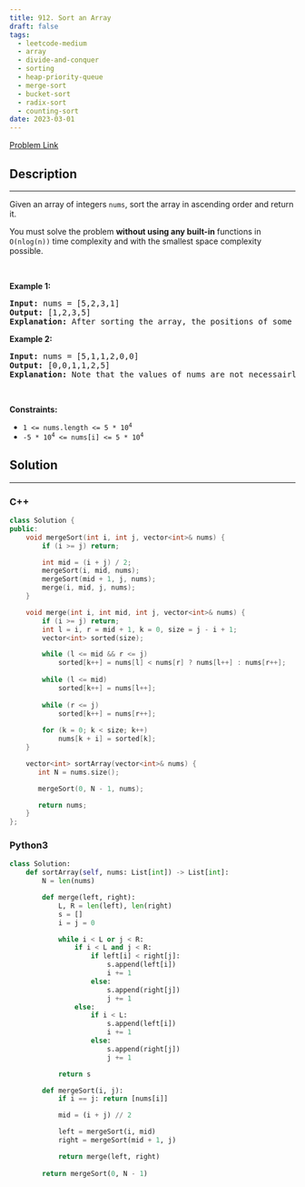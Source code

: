 ```yaml
---
title: 912. Sort an Array
draft: false
tags: 
  - leetcode-medium
  - array
  - divide-and-conquer
  - sorting
  - heap-priority-queue
  - merge-sort
  - bucket-sort
  - radix-sort
  - counting-sort
date: 2023-03-01
---
```


[Problem Link](https://leetcode.com/problems/sort-an-array/)

## Description

---
<p>Given an array of integers <code>nums</code>, sort the array in ascending order and return it.</p>

<p>You must solve the problem <strong>without using any built-in</strong> functions in <code>O(nlog(n))</code> time complexity and with the smallest space complexity possible.</p>

<p>&nbsp;</p>
<p><strong class="example">Example 1:</strong></p>

<pre>
<strong>Input:</strong> nums = [5,2,3,1]
<strong>Output:</strong> [1,2,3,5]
<strong>Explanation:</strong> After sorting the array, the positions of some numbers are not changed (for example, 2 and 3), while the positions of other numbers are changed (for example, 1 and 5).
</pre>

<p><strong class="example">Example 2:</strong></p>

<pre>
<strong>Input:</strong> nums = [5,1,1,2,0,0]
<strong>Output:</strong> [0,0,1,1,2,5]
<strong>Explanation:</strong> Note that the values of nums are not necessairly unique.
</pre>

<p>&nbsp;</p>
<p><strong>Constraints:</strong></p>

<ul>
	<li><code>1 &lt;= nums.length &lt;= 5 * 10<sup>4</sup></code></li>
	<li><code>-5 * 10<sup>4</sup> &lt;= nums[i] &lt;= 5 * 10<sup>4</sup></code></li>
</ul>


## Solution

---
### C++
``` cpp title='sort-an-array'
class Solution {
public:
    void mergeSort(int i, int j, vector<int>& nums) {
        if (i >= j) return;

        int mid = (i + j) / 2;
        mergeSort(i, mid, nums);
        mergeSort(mid + 1, j, nums);
        merge(i, mid, j, nums);
    }

    void merge(int i, int mid, int j, vector<int>& nums) {
        if (i >= j) return;
        int l = i, r = mid + 1, k = 0, size = j - i + 1;
        vector<int> sorted(size);

        while (l <= mid && r <= j)
            sorted[k++] = nums[l] < nums[r] ? nums[l++] : nums[r++];
        
        while (l <= mid)
            sorted[k++] = nums[l++];
        
        while (r <= j)
            sorted[k++] = nums[r++];
        
        for (k = 0; k < size; k++)
            nums[k + i] = sorted[k];
    }

    vector<int> sortArray(vector<int>& nums) {
       int N = nums.size();

       mergeSort(0, N - 1, nums);

       return nums;
    }
};
```
### Python3
``` py title='sort-an-array'
class Solution:
    def sortArray(self, nums: List[int]) -> List[int]:
        N = len(nums)

        def merge(left, right):
            L, R = len(left), len(right)
            s = []
            i = j = 0

            while i < L or j < R:
                if i < L and j < R:
                    if left[i] < right[j]:
                        s.append(left[i])
                        i += 1
                    else:
                        s.append(right[j])
                        j += 1
                else:
                    if i < L:
                        s.append(left[i])
                        i += 1
                    else:
                        s.append(right[j])
                        j += 1

            return s

        def mergeSort(i, j):
            if i == j: return [nums[i]]

            mid = (i + j) // 2

            left = mergeSort(i, mid)
            right = mergeSort(mid + 1, j)

            return merge(left, right)
        
        return mergeSort(0, N - 1)
```

